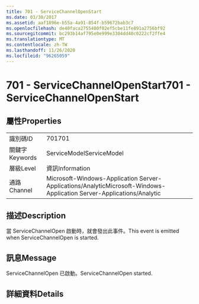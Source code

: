 ```yaml
---
title: 701 - ServiceChannelOpenStart
ms.date: 03/30/2017
ms.assetid: aaf1896e-b55a-4a91-854f-b59672bab3c7
ms.openlocfilehash: de40faca2755400f02ef5cbe11fe891a2756bf92
ms.sourcegitcommit: bc293b14af795e0e999e3304dd40c0222cf2ffe4
ms.translationtype: MT
ms.contentlocale: zh-TW
ms.lasthandoff: 11/26/2020
ms.locfileid: "96265059"
---
```

# <a name="701---servicechannelopenstart"></a><span data-ttu-id="a6ac7-102">701 - ServiceChannelOpenStart</span><span class="sxs-lookup"><span data-stu-id="a6ac7-102">701 - ServiceChannelOpenStart</span></span>

## <a name="properties"></a><span data-ttu-id="a6ac7-103">屬性</span><span class="sxs-lookup"><span data-stu-id="a6ac7-103">Properties</span></span>  
  
|||  
|-|-|  
|<span data-ttu-id="a6ac7-104">識別碼</span><span class="sxs-lookup"><span data-stu-id="a6ac7-104">ID</span></span>|<span data-ttu-id="a6ac7-105">701</span><span class="sxs-lookup"><span data-stu-id="a6ac7-105">701</span></span>|  
|<span data-ttu-id="a6ac7-106">關鍵字</span><span class="sxs-lookup"><span data-stu-id="a6ac7-106">Keywords</span></span>|<span data-ttu-id="a6ac7-107">ServiceModel</span><span class="sxs-lookup"><span data-stu-id="a6ac7-107">ServiceModel</span></span>|  
|<span data-ttu-id="a6ac7-108">層級</span><span class="sxs-lookup"><span data-stu-id="a6ac7-108">Level</span></span>|<span data-ttu-id="a6ac7-109">資訊</span><span class="sxs-lookup"><span data-stu-id="a6ac7-109">Information</span></span>|  
|<span data-ttu-id="a6ac7-110">通路</span><span class="sxs-lookup"><span data-stu-id="a6ac7-110">Channel</span></span>|<span data-ttu-id="a6ac7-111">Microsoft-Windows-Application Server-Applications/Analytic</span><span class="sxs-lookup"><span data-stu-id="a6ac7-111">Microsoft-Windows-Application Server-Applications/Analytic</span></span>|  
  
## <a name="description"></a><span data-ttu-id="a6ac7-112">描述</span><span class="sxs-lookup"><span data-stu-id="a6ac7-112">Description</span></span>  

 <span data-ttu-id="a6ac7-113">當 ServiceChannelOpen 啟動時，就會發出此事件。</span><span class="sxs-lookup"><span data-stu-id="a6ac7-113">This event is emitted when ServiceChannelOpen is started.</span></span>  
  
## <a name="message"></a><span data-ttu-id="a6ac7-114">訊息</span><span class="sxs-lookup"><span data-stu-id="a6ac7-114">Message</span></span>  

 <span data-ttu-id="a6ac7-115">ServiceChannelOpen 已啟動。</span><span class="sxs-lookup"><span data-stu-id="a6ac7-115">ServiceChannelOpen started.</span></span>  
  
## <a name="details"></a><span data-ttu-id="a6ac7-116">詳細資料</span><span class="sxs-lookup"><span data-stu-id="a6ac7-116">Details</span></span>
